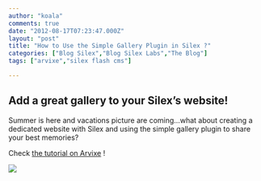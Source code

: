 ```yaml
---
author: "koala"
comments: true
date: "2012-08-17T07:23:47.000Z"
layout: "post"
title: "How to Use the Simple Gallery Plugin in Silex ?"
categories: ["Blog Silex","Blog Silex Labs","The Blog"]
tags: ["arvixe","silex flash cms"]

---
```

## Add a great gallery to your Silex’s website!


Summer is here and vacations picture are coming…what about creating a dedicated website with Silex and using the simple gallery plugin to share your best memories?

Check [the tutorial on Arvixe](http://blog.arvixe.com/how-to-use-the-simple-gallery-plugin-in-silex/) !

[![](https://www.silexlabs.org/wp-content/uploads/2012/08/simple_gallery_plugin_tutorial.png)](http://blog.arvixe.com/how-to-use-the-simple-gallery-plugin-in-silex/)


